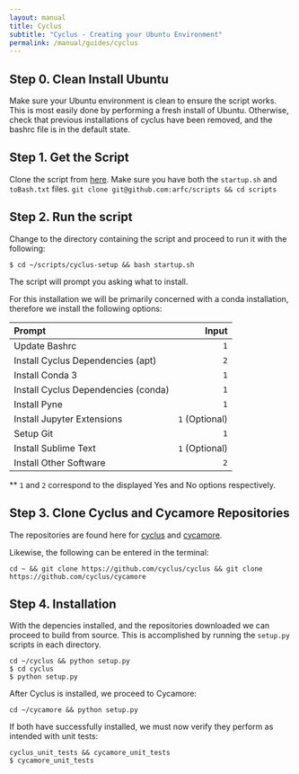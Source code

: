 ```yaml
---
layout: manual
title: Cyclus
subtitle: "Cyclus - Creating your Ubuntu Environment"
permalink: /manual/guides/cyclus
---
```


## Step 0. Clean Install Ubuntu
Make sure your Ubuntu environment is clean to ensure the script works. 
This is most easily done by performing a fresh install of Ubuntu. Otherwise,
check that previous installations of cyclus have been removed, and the 
bashrc file is in the default state. 

## Step 1. Get the Script
Clone the script from [here](https://github.com/arfc/scripts). Make sure you have
both the `startup.sh` and `toBash.txt` files.
```git clone git@github.com:arfc/scripts && cd scripts```
## Step 2. Run the script
Change to the directory containing the script and proceed to run it with the following:
```
$ cd ~/scripts/cyclus-setup && bash startup.sh
```
The script will prompt you asking what to install.

For this installation we will be primarily concerned with a conda installation, therefore we install
the following options:

| Prompt | Input |
|:-------|------:|
|Update Bashrc  |  ` 1`   |
|Install Cyclus Dependencies (apt) | `2` |
|Install Conda 3 | `1` |
|Install Cyclus Dependencies (conda) | `1` |
|Install Pyne | `1` |
|Install Jupyter Extensions | `1` (Optional) |
|Setup Git | `1` |
|Install Sublime Text | `1` (Optional) |
|Install Other Software | `2` |

** `1` and `2` correspond to the displayed Yes and No options respectively.

## Step 3. Clone Cyclus and Cycamore Repositories
The repositories are found here for [cyclus](https://github.com/cyclus/cyclus) and 
[cycamore](https://github.com/cyclus/cycamore).

Likewise, the following can be entered in the terminal:
```
cd ~ && git clone https://github.com/cyclus/cyclus && git clone https://github.com/cyclus/cycamore
```

## Step 4. Installation
With the depencies installed, and the repositories downloaded we can proceed to build from source.
This is accomplished by running the `setup.py` scripts in each directory.

```
cd ~/cyclus && python setup.py
$ cd cyclus
$ python setup.py
```

After Cyclus is installed, we proceed to Cycamore:
```
cd ~/cycamore && python setup.py
```

If both have successfully installed, we must now verify they perform as intended with unit tests:
```
cyclus_unit_tests && cycamore_unit_tests
$ cycamore_unit_tests
```

